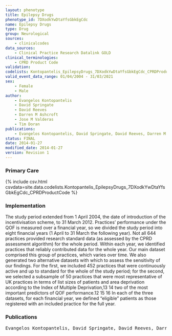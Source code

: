 ```yaml
---
layout: phenotype
title: Epilepsy Drugs
phenotype_id: 7DXodkYwDtaYfsGbkEgCdc
name: Epilepsy Drugs
type: Drug
group: Neurological
sources: 
    - clinicalcodes
data_sources:
    - Clinical Practice Research Datalink GOLD
clinical_terminologies:
    - CPRD Product Code    
validation:
codelists: Kontopantelis_EpilepsyDrugs_7DXodkYwDtaYfsGbkEgCdc_CPRDProductCode.csv
valid_event_data_range: 01/04/2004 - 31/03/2021
sex:
    - Female
    - Male
author:
    - Evangelos Kontopantelis
    - David Springate
    - David Reeves
    - Darren M Ashcroft
    - Jose M Valderas
    - Tim Doran
publications:
    - Evangelos Kontopantelis, David Springate, David Reeves, Darren M Ashcroft, Jose M Valderas, Tim Doran, Withdrawing performance indicators retrospective analysis of general practice performance under UK Quality and Outcomes Framework. BMJ, 348:g330, 2014.
status: FINAL
date: 2014-01-27
modified_date: 2014-01-27
version: Revision 1
---
```


### Primary Care

{% include csv.html csvdata=site.data.codelists.Kontopantelis_EpilepsyDrugs_7DXodkYwDtaYfsGbkEgCdc_CPRDProductCode %}

### Implementation

The study period extended from 1 April 2004, the date of introduction of the incentivisation scheme, to 31 March 2012. Practices’ performance under the QOF is measured over a financial year, so we divided the study period into eight financial years (1 April to 31 March the following year). Not all 644 practices provided research standard data (as assessed by the CPRD assessment algorithm) for the whole period. Within each year, we identified practices that reliably contributed data for the whole year. Our main dataset comprised this group of practices, which varies over time. We also generated two alternative datasets with which to assess the sensitivity of our findings. For the first, we included 452 practices that were continuously active and up to standard for the whole of the study period; for the second, we selected a subsample of 50 practices that were most representative of UK practices in terms of list sizes of patients and area deprivation according to the Index of Multiple Deprivation,13 14 two of the most important predictors of QOF performance.12 15 16 In each of the three datasets, for each financial year, we defined “eligible” patients as those registered with an included practice for the full year. 
 

### Publications

<pre>
Evangelos Kontopantelis, David Springate, David Reeves, Darren M Ashcroft, Jose M Valderas, Tim Doran, Withdrawing performance indicators: retrospective analysis of general practice performance under UK Quality and Outcomes Framework. BMJ, 348:g330, 2014.
</pre>
